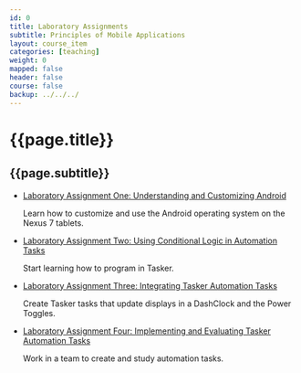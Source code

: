 ```yaml
---
id: 0 
title: Laboratory Assignments 
subtitle: Principles of Mobile Applications  
layout: course_item 
categories: [teaching]
weight: 0
mapped: false
header: false 
course: false 
backup: ../../../
---
```


# {{page.title}}

## {{page.subtitle}}

<ul>

<li><a href="{{site.baseurl}}teaching/cs591F2014/provide/labs/lab1/cs591F2014-lab1.pdf">Laboratory Assignment One: Understanding and Customizing Android</a> <p>Learn how to customize and use the Android operating system on the Nexus 7 tablets.</p>

<li><a href="{{site.baseurl}}teaching/cs591F2014/provide/labs/lab2/cs591F2014-lab2.pdf">Laboratory Assignment Two: Using Conditional Logic in Automation Tasks </a> <p>Start learning how to program in Tasker.</p>

<li><a href="{{site.baseurl}}teaching/cs591F2014/provide/labs/lab3/cs591F2014-lab3.pdf">Laboratory Assignment Three: Integrating Tasker Automation Tasks</a> <p>Create Tasker tasks that update displays in a DashClock and the Power Toggles.</p>

<li><a href="{{site.baseurl}}teaching/cs591F2014/provide/labs/lab4/cs591F2014-lab4.pdf">Laboratory Assignment Four: Implementing and Evaluating Tasker Automation Tasks</a> <p>Work in a team to create and study automation tasks.</p>

</ul>

